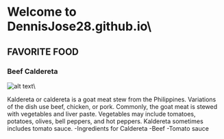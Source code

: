 # Welcome to DennisJose28.github.io\



##                   **FAVORITE FOOD**
### **Beef Caldereta**
![alt text](https://anytots.com/wp-content/uploads/2021/02/Beef-Caldereta-Instant-Pot-1-720x540.jpg)\





Kaldereta or caldereta is a goat meat stew from the Philippines. Variations of the dish use beef, chicken, or pork. Commonly, the goat meat is stewed with vegetables and liver paste. Vegetables may include tomatoes, potatoes, olives, bell peppers, and hot peppers. Kaldereta sometimes includes tomato sauce.
-Ingredients for Caldereta
-Beef 
-Tomato sauce
